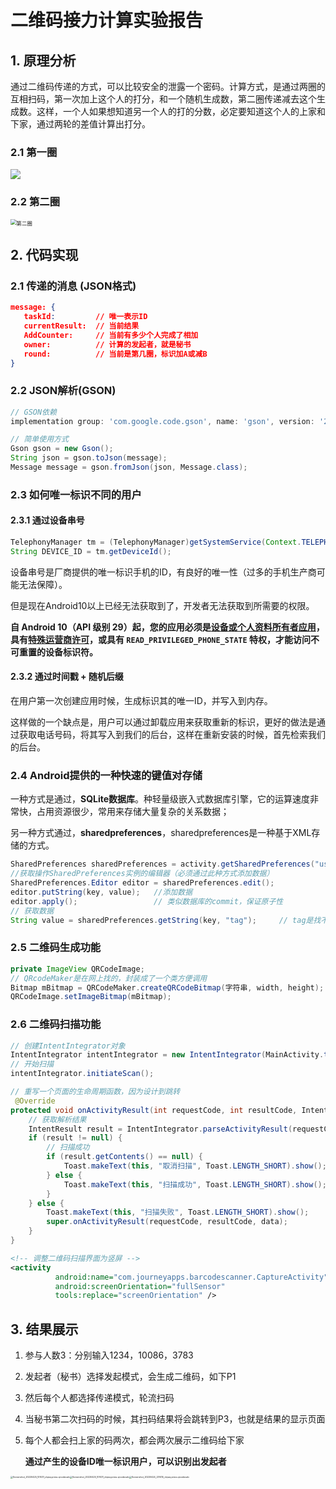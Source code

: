 # 二维码接力计算实验报告

## 1. 原理分析

通过二维码传递的方式，可以比较安全的泄露一个密码。计算方式，是通过两圈的互相扫码，第一次加上这个人的打分，和一个随机生成数，第二圈传递减去这个生成数。这样，一个人如果想知道另一个人的打的分数，必定要知道这个人的上家和下家，通过两轮的差值计算出打分。

### 2.1 第一圈

<img src="https://s2.loli.net/2022/04/25/AmPq81Wf724hlv9.png" />

### 2.2 第二圈

<img src="D:\software\Microsoft_office\OneDrive\桌面\第二圈.png" alt="第二圈" style="zoom:60%;" />

## 2. 代码实现

### 2.1 传递的消息 (JSON格式)

```json
message: {
   taskId:         // 唯一表示ID
   currentResult:  // 当前结果
   AddCounter:     // 当前有多少个人完成了相加
   owner:		   // 计算的发起者，就是秘书
   round:		   // 当前是第几圈，标识加A或减B
}
```

### 2.2 JSON解析(GSON)

```groovy
// GSON依赖
implementation group: 'com.google.code.gson', name: 'gson', version: '2.8.6'
```

```java
// 简单使用方式
Gson gson = new Gson();
String json = gson.toJson(message);
Message message = gson.fromJson(json, Message.class);
```

### 2.3 如何唯一标识不同的用户

#### 2.3.1 通过设备串号

```java
TelephonyManager tm = (TelephonyManager)getSystemService(Context.TELEPHONY_SERVICE); 
String DEVICE_ID = tm.getDeviceId();  
```

设备串号是厂商提供的唯一标识手机的ID，有良好的唯一性（过多的手机生产商可能无法保障）。

但是现在Android10以上已经无法获取到了，开发者无法获取到所需要的权限。

<strong>自 Android 10（API 级别 29）起，您的应用必须是[设备或个人资料所有者应用](https://source.android.google.cn/devices/tech/admin/managed-profiles#device_administration)，具有[特殊运营商许可](https://source.android.google.cn/devices/tech/config/uicc)，或具有 `READ_PRIVILEGED_PHONE_STATE` 特权，才能访问不可重置的设备标识符。</strong>

#### 2.3.2 通过时间戳 + 随机后缀

在用户第一次创建应用时候，生成标识其的唯一ID，并写入到内存。

这样做的一个缺点是，用户可以通过卸载应用来获取重新的标识，更好的做法是通过获取电话号码，将其写入到我们的后台，这样在重新安装的时候，首先检索我们的后台。

### 2.4 Android提供的一种快速的键值对存储

一种方式是通过，<b>SQLite数据库</b>。种轻量级嵌入式数据库引擎，它的运算速度非常快，占用资源很少，常用来存储大量复杂的关系数据；

另一种方式通过，<b>sharedpreferences</b>，sharedpreferences是一种基于XML存储的方式。

```java
SharedPreferences sharedPreferences = activity.getSharedPreferences("user_info", Context.MODE_PRIVATE);
//获取操作SharedPreferences实例的编辑器（必须通过此种方式添加数据）
SharedPreferences.Editor editor = sharedPreferences.edit();
editor.putString(key, value);	//添加数据
editor.apply();					// 类似数据库的commit，保证原子性
// 获取数据
String value = sharedPreferences.getString(key, "tag");		// tag是找不到的时候的返回值，可以修改
```

### 2.5 二维码生成功能

```java
private ImageView QRCodeImage;
// QRcodeMaker是在网上找的，封装成了一个类方便调用
Bitmap mBitmap = QRCodeMaker.createQRCodeBitmap(字符串, width, height);
QRCodeImage.setImageBitmap(mBitmap);
```

### 2.6 二维码扫描功能

```java
// 创建IntentIntegrator对象
IntentIntegrator intentIntegrator = new IntentIntegrator(MainActivity.this);
// 开始扫描
intentIntegrator.initiateScan();

// 重写一个页面的生命周期函数，因为设计到跳转
 @Override
protected void onActivityResult(int requestCode, int resultCode, Intent data) {
    // 获取解析结果
    IntentResult result = IntentIntegrator.parseActivityResult(requestCode, resultCode, data);
    if (result != null) {
        // 扫描成功
        if (result.getContents() == null) {
            Toast.makeText(this, "取消扫描", Toast.LENGTH_SHORT).show();
        } else {
            Toast.makeText(this, "扫描成功", Toast.LENGTH_SHORT).show();
        }
    } else {
        Toast.makeText(this, "扫描失败", Toast.LENGTH_SHORT).show();
        super.onActivityResult(requestCode, resultCode, data);
    }
}
```

```xml
<!-- 调整二维码扫描界面为竖屏 -->
<activity
          android:name="com.journeyapps.barcodescanner.CaptureActivity"
          android:screenOrientation="fullSensor"
          tools:replace="screenOrientation" />
```

## 3. 结果展示

1. 参与人数3：分别输入1234，10086，3783

2. 发起者（秘书）选择发起模式，会生成二维码，如下P1

3. 然后每个人都选择传递模式，轮流扫码

4. 当秘书第二次扫码的时候，其扫码结果将会跳转到P3，也就是结果的显示页面

5. 每个人都会扫上家的码两次，都会两次展示二维码给下家

   <b>通过产生的设备ID唯一标识用户，可以识别出发起者</b>

<img src="C:\Users\PC\Documents\Tencent Files\1966069940\FileRecv\Screenshot_20220425_101031_clqwq.press.qrcodecalc.jpg" alt="Screenshot_20220425_101031_clqwq.press.qrcodecalc" style="zoom:25%; float:left;" /><img src="C:\Users\PC\Documents\Tencent Files\1966069940\FileRecv\Screenshot_20220425_101018_clqwq.press.qrcodecalc.jpg" alt="Screenshot_20220425_101031_clqwq.press.qrcodecalc" style="zoom:25%; float:left;" /><img src="C:\Users\PC\Documents\Tencent Files\1966069940\FileRecv\Screenshot_20220424_231415_clqwq.press.qrcodecalc.jpg" alt="Screenshot_20220424_231415_clqwq.press.qrcodecalc" style="zoom:25%; float:left" />
